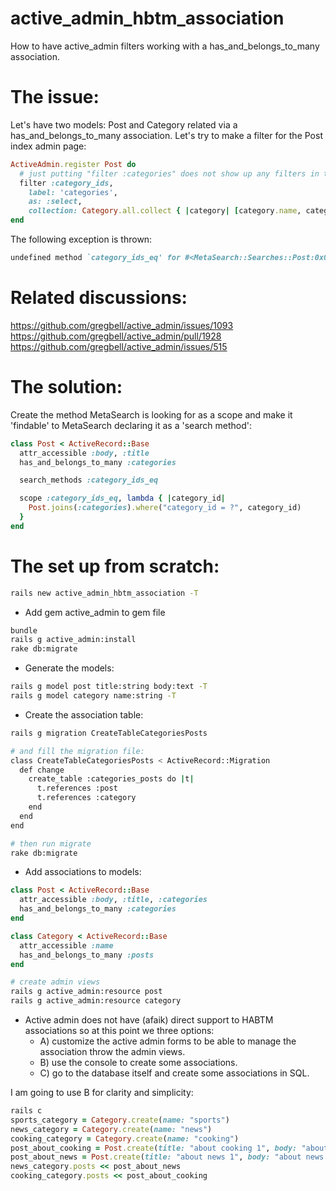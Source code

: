 active_admin_hbtm_association
=============================

How to have active_admin filters working with a has_and_belongs_to_many association.

# The issue:

Let's have two models: Post and Category related via a has_and_belongs_to_many association.
Let's try to make a filter for the Post index admin page:

```ruby
ActiveAdmin.register Post do
  # just putting "filter :categories" does not show up any filters in the view.
  filter :category_ids,
    label: 'categories',
    as: :select,
    collection: Category.all.collect { |category| [category.name, category.id] }
end
```

The following exception is thrown:

```ruby
undefined method `category_ids_eq' for #<MetaSearch::Searches::Post:0x007fcc483bf918>
```


# Related discussions:
https://github.com/gregbell/active_admin/issues/1093
https://github.com/gregbell/active_admin/pull/1928
https://github.com/gregbell/active_admin/issues/515


# The solution:
Create the method MetaSearch is looking for as a scope and make it 'findable' to MetaSearch declaring it as a 'search method':

```ruby
class Post < ActiveRecord::Base
  attr_accessible :body, :title
  has_and_belongs_to_many :categories

  search_methods :category_ids_eq

  scope :category_ids_eq, lambda { |category_id|
    Post.joins(:categories).where("category_id = ?", category_id)
  }
end
```


# The set up from scratch:
```bash
rails new active_admin_hbtm_association -T
```
- Add gem active_admin to gem file

```bash
bundle
rails g active_admin:install
rake db:migrate
```

- Generate the models:

```bash
rails g model post title:string body:text -T
rails g model category name:string -T
``` 

- Create the association table:

```bash
rails g migration CreateTableCategoriesPosts

# and fill the migration file:
class CreateTableCategoriesPosts < ActiveRecord::Migration
  def change
    create_table :categories_posts do |t|
      t.references :post
      t.references :category
    end
  end
end

# then run migrate
rake db:migrate
```
- Add associations to models:

```ruby
class Post < ActiveRecord::Base
  attr_accessible :body, :title, :categories
  has_and_belongs_to_many :categories
end

class Category < ActiveRecord::Base
  attr_accessible :name
  has_and_belongs_to_many :posts
end
```

```bash
# create admin views
rails g active_admin:resource post
rails g active_admin:resource category
```

- Active admin does not have (afaik) direct support to HABTM associations so at this point we three options:
  - A) customize the active admin forms to be able to manage the association throw the admin views.
  - B) use the console to create some associations.
  - C) go to the database itself and create some associations in SQL.

I am going to use B for clarity and simplicity:

```ruby
rails c
sports_category = Category.create(name: "sports")
news_category = Category.create(name: "news")
cooking_category = Category.create(name: "cooking")
post_about_cooking = Post.create(title: "about cooking 1", body: "about cooking 1 body")
post_about_news = Post.create(title: "about news 1", body: "about news 1 body")
news_category.posts << post_about_news
cooking_category.posts << post_about_cooking
```
